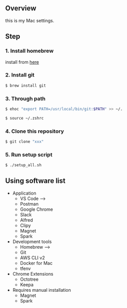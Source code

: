 ## Overview

this is my Mac settings.

## Step

### 1. Install homebrew

install from [here](https://brew.sh/)

### 2. Install git

```sh
$ brew install git
```

### 3. Through path

```sh
$ ehoc "export PATH=/usr/local/bin/git:$PATH" >> ~/.
```

```sh
$ source ~/.zshrc
```

### 4. Clone this repository

```sh
$ git clone "xxx"
```

### 5. Run setup script

```sh
$ ./setup_all.sh
```

## Using software list

- Application
  - VS Code -->
  - Postman
  - Google Chrome
  - Slack
  - Alfred
  - Clipy
  - Magnet
  - Spark
- Development tools
  - Homebrew -->
  - Git
  - AWS CLI v2
  - Docker for Mac
  - tfenv
- Chrome Extensions
  - Octotree
  - Keepa
- Requires manual installation
  - Magnet
  - Spark
